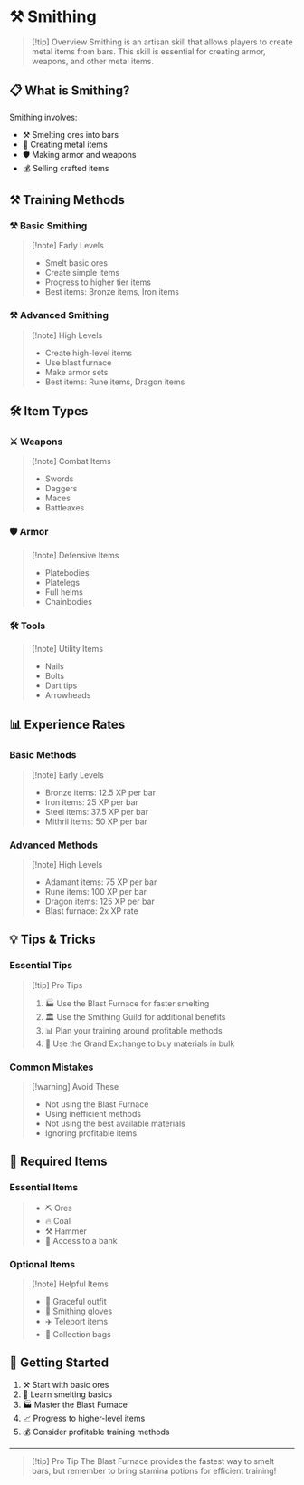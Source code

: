 # ⚒️ Smithing

> [!tip] Overview
> Smithing is an artisan skill that allows players to create metal items from bars. This skill is essential for creating armor, weapons, and other metal items.

## 📋 What is Smithing?

Smithing involves:
- ⚒️ Smelting ores into bars
- 🔨 Creating metal items
- 🛡️ Making armor and weapons
- 💰 Selling crafted items

## ⚒️ Training Methods

<div class="grid grid-cols-1 md:grid-cols-2 gap-4">
<div>

### ⚒️ Basic Smithing
> [!note] Early Levels
> - Smelt basic ores
> - Create simple items
> - Progress to higher tier items
> - Best items: Bronze items, Iron items

</div>
<div>

### ⚒️ Advanced Smithing
> [!note] High Levels
> - Create high-level items
> - Use blast furnace
> - Make armor sets
> - Best items: Rune items, Dragon items

</div>
</div>

## 🛠️ Item Types

<div class="grid grid-cols-1 md:grid-cols-3 gap-4">
<div>

### ⚔️ Weapons
> [!note] Combat Items
> - Swords
> - Daggers
> - Maces
> - Battleaxes

</div>
<div>

### 🛡️ Armor
> [!note] Defensive Items
> - Platebodies
> - Platelegs
> - Full helms
> - Chainbodies

</div>
<div>

### 🛠️ Tools
> [!note] Utility Items
> - Nails
> - Bolts
> - Dart tips
> - Arrowheads

</div>
</div>

## 📊 Experience Rates

<div class="grid grid-cols-1 md:grid-cols-2 gap-4">
<div>

### Basic Methods
> [!note] Early Levels
> - Bronze items: 12.5 XP per bar
> - Iron items: 25 XP per bar
> - Steel items: 37.5 XP per bar
> - Mithril items: 50 XP per bar

</div>
<div>

### Advanced Methods
> [!note] High Levels
> - Adamant items: 75 XP per bar
> - Rune items: 100 XP per bar
> - Dragon items: 125 XP per bar
> - Blast furnace: 2x XP rate

</div>
</div>

## 💡 Tips & Tricks

<div class="grid grid-cols-1 md:grid-cols-2 gap-4">
<div>

### Essential Tips
> [!tip] Pro Tips
> 1. 🏭 Use the Blast Furnace for faster smelting
> 2. 🏛️ Use the Smithing Guild for additional benefits
> 3. 📊 Plan your training around profitable methods
> 4. 🏪 Use the Grand Exchange to buy materials in bulk

</div>
<div>

### Common Mistakes
> [!warning] Avoid These
> - Not using the Blast Furnace
> - Using inefficient methods
> - Not using the best available materials
> - Ignoring profitable items

</div>
</div>

## 🎒 Required Items

<div class="grid grid-cols-1 md:grid-cols-2 gap-4">
<div>

### Essential Items
> - ⛏️ Ores
> - 🔥 Coal
> - ⚒️ Hammer
> - 🏦 Access to a bank

</div>
<div>

### Optional Items
> [!note] Helpful Items
> - 🏃 Graceful outfit
> - 🧤 Smithing gloves
> - ✈️ Teleport items
> - 🎒 Collection bags

</div>
</div>

## 🚀 Getting Started

1. ⚒️ Start with basic ores
2. 🔨 Learn smelting basics
3. 🏭 Master the Blast Furnace
4. 📈 Progress to higher-level items
5. 💰 Consider profitable training methods

---

> [!tip] Pro Tip
> The Blast Furnace provides the fastest way to smelt bars, but remember to bring stamina potions for efficient training! 